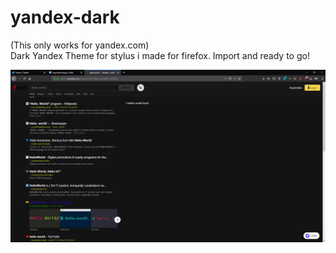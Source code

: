 # yandex-dark
(This only works for yandex.com)\
Dark Yandex Theme for stylus i made for firefox. Import and ready to go!

<img src='./misc/yandexdark01.JPG'>
